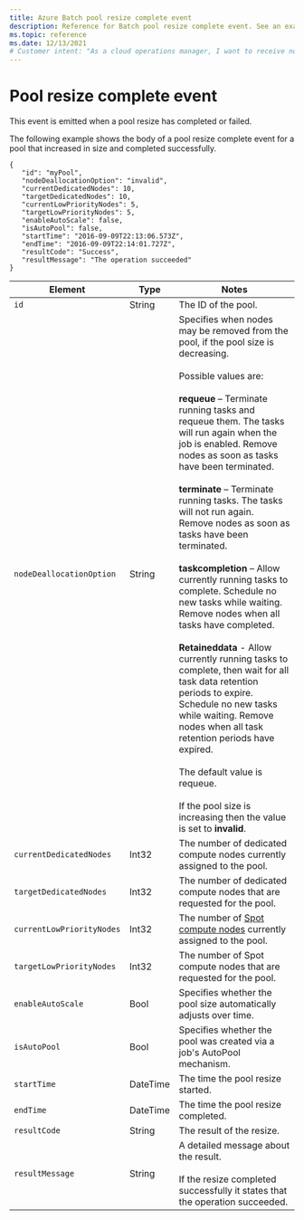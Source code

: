 ```yaml
---
title: Azure Batch pool resize complete event
description: Reference for Batch pool resize complete event. See an example of a pool that increased in size and completed successfully.
ms.topic: reference
ms.date: 12/13/2021
# Customer intent: "As a cloud operations manager, I want to receive notifications for pool resize events, so that I can monitor and manage compute resource allocations effectively."
---
```


# Pool resize complete event

 This event is emitted when a pool resize has completed or failed.

 The following example shows the body of a pool resize complete event for a pool that increased in size and completed successfully.

```
{
   "id": "myPool",
   "nodeDeallocationOption": "invalid",
   "currentDedicatedNodes": 10,
   "targetDedicatedNodes": 10,
   "currentLowPriorityNodes": 5,
   "targetLowPriorityNodes": 5,
   "enableAutoScale": false,
   "isAutoPool": false,
   "startTime": "2016-09-09T22:13:06.573Z",
   "endTime": "2016-09-09T22:14:01.727Z",
   "resultCode": "Success",
   "resultMessage": "The operation succeeded"
}
```

|Element|Type|Notes|
|-------------|----------|-----------|
|`id`|String|The ID of the pool.|
|`nodeDeallocationOption`|String|Specifies when nodes may be removed from the pool, if the pool size is decreasing.<br /><br /> Possible values are:<br /><br /> **requeue** – Terminate running tasks and requeue them. The tasks will run again when the job is enabled. Remove nodes as soon as tasks have been terminated.<br /><br /> **terminate** – Terminate running tasks. The tasks will not run again. Remove nodes as soon as tasks have been terminated.<br /><br /> **taskcompletion** – Allow currently running tasks to complete. Schedule no new tasks while waiting. Remove nodes when all tasks have completed.<br /><br /> **Retaineddata** -  Allow currently running tasks to complete, then wait for all task data retention periods to expire. Schedule no new tasks while waiting. Remove nodes when all task retention periods have expired.<br /><br /> The default value is requeue.<br /><br /> If the pool size is increasing then the value is set to **invalid**.|
|`currentDedicatedNodes`|Int32|The number of dedicated compute nodes currently assigned to the pool.|
|`targetDedicatedNodes`|Int32|The number of dedicated compute nodes that are requested for the pool.|
|`currentLowPriorityNodes`|Int32|The number of [Spot compute nodes](batch-spot-vms.md) currently assigned to the pool.|
|`targetLowPriorityNodes`|Int32|The number of Spot compute nodes that are requested for the pool.|
|`enableAutoScale`|Bool|Specifies whether the pool size automatically adjusts over time.|
|`isAutoPool`|Bool|Specifies whether the pool was created via a job's AutoPool mechanism.|
|`startTime`|DateTime|The time the pool resize started.|
|`endTime`|DateTime|The time the pool resize completed.|
|`resultCode`|String|The result of the resize.|
|`resultMessage`|String| A detailed message about the result.<br /><br /> If the resize completed successfully it states that the operation succeeded.|
